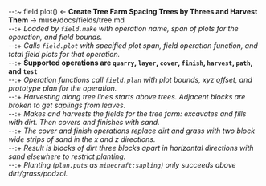 --:~ field.plot() <- **Create Tree Farm Spacing Trees by Threes and Harvest Them** -> muse/docs/fields/tree.md    
--:+ _Loaded by `field.make` with operation name, span of plots for the operation, and field bounds._    
--:+ _Calls `field.plot` with specified plot span, field operation function, and total field plots for that operation._    
--:+ **Supported operations are `quarry`, `layer`, `cover`, `finish`, `harvest`, `path`, and `test`**    
--:+ _Operation functions call `field.plan` with plot bounds, xyz offset, and prototype plan for the operation._    
--:+ _Harvesting along tree lines starts above trees. Adjacent blocks are broken to get saplings from leaves._    
--:+ _Makes and harvests the fields for the tree farm: excavates and fills with dirt. Then covers and finishes with sand._    
--:+ _The cover and finish operations replace dirt and grass with two block wide strips of sand in the x and z directions._    
--:+ _Result is blocks of dirt three blocks apart in horizontal directions with sand elsewhere to restrict planting._    
--:+ _Planting (`plan.puts` as `minecraft:sapling`) only succeeds above dirt/grass/podzol._  